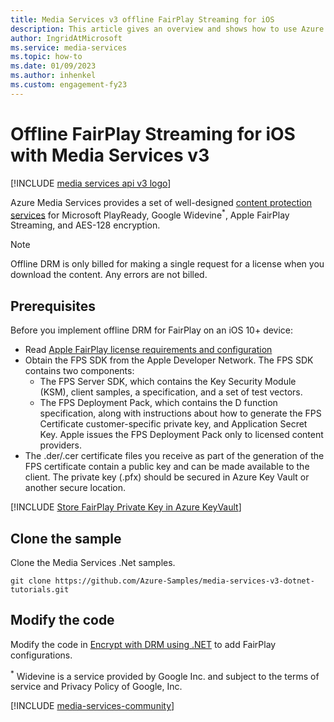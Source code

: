 ```yaml
---
title: Media Services v3 offline FairPlay Streaming for iOS
description: This article gives an overview and shows how to use Azure Media Services v3 to dynamically encrypt your HTTP Live Streaming (HLS) content with Apple FairPlay in offline mode.
author: IngridAtMicrosoft
ms.service: media-services
ms.topic: how-to
ms.date: 01/09/2023
ms.author: inhenkel
ms.custom: engagement-fy23
---
```


<!-- William Zhang -->

# Offline FairPlay Streaming for iOS with Media Services v3

[!INCLUDE [media services api v3 logo](./includes/v3-hr.md)]

 Azure Media Services provides a set of well-designed [content protection services](https://azure.microsoft.com/services/media-services/content-protection/) for Microsoft PlayReady, Google Widevine<sup>*</sup>, Apple FairPlay Streaming, and AES-128 encryption.

> [!NOTE]
> Offline DRM is only billed for making a single request for a license when you download the content. Any errors are not billed.

## Prerequisites

Before you implement offline DRM for FairPlay on an iOS 10+ device:

- Read [Apple FairPlay license requirements and configuration](drm-fairplay-license-overview.md)
- Obtain the FPS SDK from the Apple Developer Network. The FPS SDK contains two components:
    - The FPS Server SDK, which contains the Key Security Module (KSM), client samples, a specification, and a set of test vectors.
    - The FPS Deployment Pack, which contains the D function specification, along with instructions about how to generate the FPS Certificate customer-specific private key, and Application Secret Key. Apple issues the FPS Deployment Pack only to licensed content providers.
- The .der/.cer certificate files you receive as part of the generation of the FPS certificate contain a public key and can be made available to the client.  The private key (.pfx) should be secured in Azure Key Vault or another secure location.

[!INCLUDE [Store FairPlay Private Key in Azure KeyVault](./includes/task-drm-store-fairplay-key.md)]

## Clone the sample

Clone the Media Services .Net samples.

`git clone https://github.com/Azure-Samples/media-services-v3-dotnet-tutorials.git`

## Modify the code

Modify the code in [Encrypt with DRM using .NET](https://github.com/Azure-Samples/media-services-v3-dotnet-tutorials/tree/main/AMSV3Tutorials/EncryptWithDRM) to add FairPlay configurations.

<sup>*</sup> Widevine is a service provided by Google Inc. and subject to the terms of service and Privacy Policy of Google, Inc.

[!INCLUDE [media-services-community](includes/media-services-community.md)]
